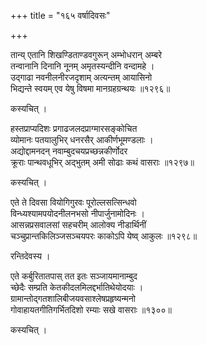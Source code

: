 +++
title = "१६५ वर्षादिवसः"

+++


तान्य् एतानि शिखण्डिताण्डवगुरून् अम्भोधरान् अम्बरे  
तन्वानानि दिनानि नूनम् अमृतस्यन्दीनि वन्दामहे ।  
उद्गाढा नवनीलनीरजदृशाम् अत्यन्तम् आयासिनो  
भिद्यन्ते स्वयम् एव येषु विषमा मानग्रहग्रन्थयः ॥१२९६॥  


कस्यचित् ।  


हस्तप्राप्यदिशः प्रगाढजलदप्राग्मारसङ्कोचित  
व्योमानः पतयालुभिर् धनरसैर् आकीर्णभूमण्डलाः ।  
अद्योद्दामनदन् नवाम्बुदचयप्रच्छन्नकीर्णोदर  
क्रूराः पान्थवधूभिर् अद्भुतम् अमी सोढाः कथं वासराः ॥१२९७॥  


कस्यचित् ।  


एते ते दिवसा वियोगिगुरवः पूरोल्लसत्सिन्धवो  
विन्ध्यश्यामपयोदनीलनभसो नीपार्जुनामोदिनः ।  
आसन्नप्रसवालसां सहचरीम् आलोक्य नीडार्थिनीं  
चञ्चुप्रान्तकिलिञ्जसञ्चयपरः काकोऽपि येष्व् आकुलः ॥१२९८॥  


रन्तिदेवस्य ।  


एते कर्बुरितातपास् तत इतः सञ्जायमानाम्बुद  
च्छेदैः सम्प्रति केतकीदलमिलद्दर्भातिथेयोदयाः ।  
ग्रामान्तोद्गतशालिबीजयवसाश्लेषप्रहृष्यन्मनो  
गोवाहायतगीतिगर्भितदिशो रम्याः सखे वासराः ॥१३००॥  


कस्यचित् ।  
